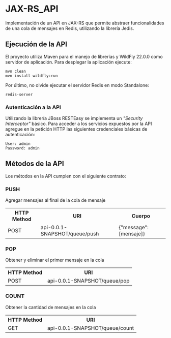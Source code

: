 # JAX-RS_API
Implementación de un API en JAX-RS que permite abstraer funcionalidades de una cola de mensajes en Redis, utilizando la librería Jedis.

## Ejecución de la API
El proyecto utiliza Maven para el manejo de librerías y WildFly 22.0.0 como servidor de aplicación. Para desplegar la aplicación ejecute:

```
mvn clean
mvn install wildfly:run
```
Por último, no olvide ejecutar el servidor Redis en modo Standalone:
```
redis-server
```
### Autenticación a la API
Utilizando la librería JBoss RESTEasy se implementa un <i>"Security Interceptor"</i> básico. Para acceder a los servicios expuestos por la API agregue en la petición HTTP las siguientes credenciales básicas de autenticación:
```
User: admin
Password: admin
```

## Métodos de la API
Los métodos en la API cumplen con el siguiente contrato:
### PUSH
Agregar mensajes al final de la cola de mensaje
<table>
  <tr>
    <th>HTTP Method</th>
    <th>URI</th>
    <th>Cuerpo</th>
  </tr>
  <tr>
    <td>POST</td>
    <td>api-0.0.1-SNAPSHOT/queue/push</td>
    <td>{"message":[mensaje]}</td>
  </tr>
</table>

### POP
Obtener y eliminar el primer mensaje en la cola
<table>
  <tr>
    <th>HTTP Method</th>
    <th>URI</th>
  </tr>
  <tr>
    <td>POST</td>
    <td>api-0.0.1-SNAPSHOT/queue/pop</td>
  </tr>
</table>

### COUNT
Obtener la cantidad de mensajes en la cola
<table>
  <tr>
    <th>HTTP Method</th>
    <th>URI</th>
  </tr>
  <tr>
    <td>GET</td>
    <td>api-0.0.1-SNAPSHOT/queue/count</td>
  </tr>
</table>
